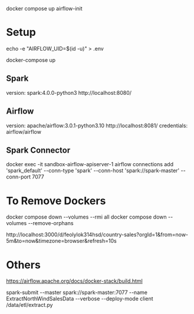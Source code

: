 docker compose up airflow-init

# Setup
echo -e "AIRFLOW_UID=$(id -u)" > .env


docker-compose up



## Spark
version: spark:4.0.0-python3
http://localhost:8080/ 



## Airflow
version: apache/airflow:3.0.1-python3.10
http://localhost:8081/
credentials: airflow/airflow


## Spark Connector
docker exec -it sandbox-airflow-apiserver-1 airflow connections add 'spark_default' --conn-type 'spark' --conn-host 'spark://spark-master' --conn-port 7077



# To Remove Dockers
docker compose down --volumes --rmi all
docker compose down --volumes --remove-orphans


http://localhost:3000/d/feolylok314hsd/country-sales?orgId=1&from=now-5m&to=now&timezone=browser&refresh=10s




# Others

https://airflow.apache.org/docs/docker-stack/build.html

spark-submit --master spark://spark-master:7077 --name ExtractNorthWindSalesData --verbose --deploy-mode client /data/etl/extract.py
